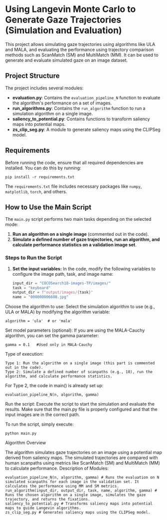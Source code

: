 # Using Langevin Monte Carlo to Generate Gaze Trajectories (Simulation and Evaluation)

This project allows simulating gaze trajectories using algorithms like ULA and MALA, and evaluating the performance using trajectory comparison methods such as ScanMatch (SM) and MultiMatch (MM). It can be used to generate and evaluate simulated gaze on an image dataset.

## Project Structure

The project includes several modules:

- **evaluation.py**: Contains the `evaluation_pipeline_N` function to evaluate the algorithm's performance on a set of images.
- **run_algorithms.py**: Contains the `run_algorithm` function to run a simulation algorithm on a single image.
- **saliency_to_potential.py**: Contains functions to transform saliency maps into potential maps.
- **zs_clip_seg.py**: A module to generate saliency maps using the CLIPSeg model.

## Requirements

Before running the code, ensure that all required dependencies are installed. You can do this by running:

    pip install -r requirements.txt

The `requirements.txt` file includes necessary packages like `numpy`, `matplotlib`, `torch`, and others.

## How to Use the Main Script

The `main.py` script performs two main tasks depending on the selected mode:

1. **Run an algorithm on a single image** (commented out in the code).
2. **Simulate a defined number of gaze trajectories, run an algorithm, and calculate performance statistics on a validation image set**.

### Steps to Run the Script

1. **Set the input variables:**
   In the code, modify the following variables to configure the image path, task, and image name:
   ```python
   input_dir = "COCOSearch18-images-TP/images/"
   task = "keyboard"
   output_dir = f"output/images/{task}"
   name = "000000006608.jpg"

Choose the algorithm to use: Select the simulation algorithm to use (e.g., ULA or MALA) by modifying the algorithm variable:

    algorithm = 'ula'  # or 'mala'

Set model parameters (optional): If you are using the MALA-Cauchy algorithm, you can set the gamma parameter:

    gamma = 0.1   #Used only in MALA-Cauchy

Type of execution:

    Type 1: Run the algorithm on a single image (this part is commented out in the code).
    Type 2: Simulate a defined number of scanpaths (e.g., 10), run the algorithm, and calculate performance statistics.

For Type 2, the code in main() is already set up:

    evaluation_pipeline_N(n, algorithm, gamma)

Run the script: Execute the script to start the simulation and evaluate the results. Make sure that the main.py file is properly configured and that the input images are in the correct path.

To run the script, simply execute:

    python main.py

Algorithm Overview

The algorithm simulates gaze trajectories on an image using a potential map derived from saliency maps. The simulated trajectories are compared with human scanpaths using metrics like ScanMatch (SM) and MultiMatch (MM) to calculate performance.
Description of Modules:

    evaluation_pipeline_N(n, algorithm, gamma) # Runs the evaluation on N simulated scanpaths for each image in the validation set. It calculates the performance using MM and SM metrics.
    run_algorithm(input_dir, output_dir, task, name, algorithm, gamma) # Runs the chosen algorithm on a single image, simulates the gaze trajectory, and returns the fixations.
    saliency_to_potential.py # Transforms saliency maps into potential maps to guide Langevin algorithms.
    zs_clip_seg.py # Generates saliency maps using the CLIPSeg model.